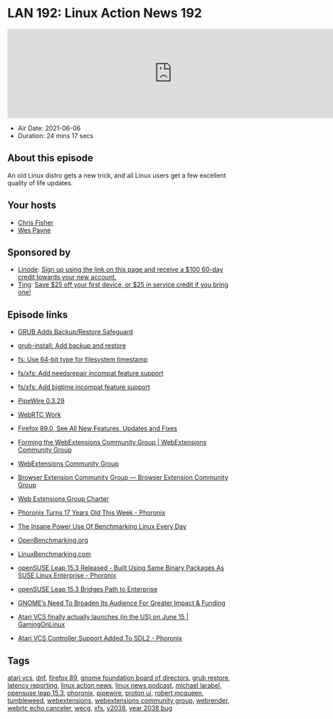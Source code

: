 # LAN 192: Linux Action News 192

<iframe src="https://player.fireside.fm/v2/DAcK9LdX+aYrLP4gI?theme=dark" width="740" height="200" frameborder="0" scrolling="no"></iframe>

* Air Date: 2021-06-06
* Duration: 24 mins 17 secs

## About this episode

An old Linux distro gets a new trick, and all Linux users get a few excellent quality of life updates.

## Your hosts
* [Chris Fisher](https://linuxactionnews.com/hosts/chris)
* [Wes Payne](https://linuxactionnews.com/hosts/wes)

## Sponsored by

  * [Linode](http://linode.com/lan): [Sign up using the link on this page and receive a $100 60-day credit towards your new account. ](http://linode.com/lan)
  * [Ting](https://linux.ting.com): [Save $25 off your first device, or $25 in service credit if you bring one!](https://linux.ting.com)



## Episode links

  * [GRUB Adds Backup/Restore Safeguard](https://www.phoronix.com/scan.php?page=news_item&px=GRUB-Backup-Restore "GRUB Adds Backup/Restore Safeguard")
  * [grub-install: Add backup and restore ](https://git.savannah.gnu.org/cgit/grub.git/commit/?id=8ddbdc3bc238d6009afeb7c6b4d8df9e8495a708 "grub-install: Add backup and restore
")

  * [fs: Use 64-bit type for filesystem timestamp ](https://git.savannah.gnu.org/cgit/grub.git/commit/?id=81f1962393f4403e2b6b127f23524a962a236afb "fs: Use 64-bit type for filesystem timestamp
")

  * [fs/xfs: Add needsrepair incompat feature support ](https://git.savannah.gnu.org/cgit/grub.git/commit/?id=777276063e2ec146d5bd0e379717c199967c65ed "fs/xfs: Add needsrepair incompat feature support
")

  * [fs/xfs: Add bigtime incompat feature support ](https://git.savannah.gnu.org/cgit/grub.git/commit/?id=8b1e5d1936fffc490510e85c95f93248453586c1 "fs/xfs: Add bigtime incompat feature support
")

  * [PipeWire 0.3.29](https://github.com/PipeWire/pipewire/commit/1b484867eb20dbcf9ffea812834fc9142f89f652 "PipeWire 0.3.29")
  * [WebRTC Work](https://gitlab.freedesktop.org/pipewire/pipewire/-/blob/master/src/modules/module-echo-cancel/aec-webrtc.cpp#L60 "WebRTC Work")
  * [Firefox 89.0, See All New Features, Updates and Fixes](https://www.mozilla.org/en-US/firefox/89.0/releasenotes/ "Firefox 89.0, See All New Features, Updates and Fixes")
  * [Forming the WebExtensions Community Group | WebExtensions Community Group](https://www.w3.org/community/webextensions/2021/06/04/forming-the-wecg/ "Forming the WebExtensions Community Group | WebExtensions Community Group")
  * [WebExtensions Community Group](https://www.w3.org/community/webextensions/ "WebExtensions Community Group")
  * [Browser Extension Community Group — Browser Extension Community Group](https://browserext.github.io/ "Browser Extension Community Group — Browser Extension Community Group")
  * [Web Extensions Group Charter](https://github.com/w3c/webextensions/blob/main/charter.md "Web Extensions Group Charter")
  * [Phoronix Turns 17 Years Old This Week - Phoronix](https://www.phoronix.com/scan.php?page=news_item&px=Phoronix-17-This-Week "Phoronix Turns 17 Years Old This Week - Phoronix")
  * [The Insane Power Use Of Benchmarking Linux Every Day](https://www.phoronix.com/scan.php?page=news_item&px=Linux-Power-Use-July-15 "The Insane Power Use Of Benchmarking Linux Every Day")
  * [OpenBenchmarking.org](http://openbenchmarking.org "OpenBenchmarking.org")
  * [LinuxBenchmarking.com](http://linuxbenchmarking.com "LinuxBenchmarking.com")
  * [openSUSE Leap 15.3 Released - Built Using Same Binary Packages As SUSE Linux Enterprise - Phoronix](https://www.phoronix.com/scan.php?page=news_item&px=openSUSE-Leap-15.3-Released "openSUSE Leap 15.3 Released - Built Using Same Binary Packages As SUSE Linux Enterprise - Phoronix")
  * [openSUSE Leap 15.3 Bridges Path to Enterprise](https://news.opensuse.org/2021/06/02/opensuse-leap-bridges-path-to-enterprise/ "openSUSE Leap 15.3 Bridges Path to Enterprise")
  * [GNOME’s Need To Broaden Its Audience For Greater Impact & Funding](https://www.phoronix.com/scan.php?page=news_item&px=GNOME-2021-Broaden-Need "GNOME’s Need To Broaden Its Audience For Greater Impact & Funding")
  * [Atari VCS finally actually launches (in the US) on June 15 | GamingOnLinux](https://www.gamingonlinux.com/2021/06/atari-vcs-finally-actually-launches-in-the-us-on-june-15 "Atari VCS finally actually launches \(in the US\) on June 15 | GamingOnLinux")
  * [Atari VCS Controller Support Added To SDL2 - Phoronix](https://www.phoronix.com/scan.php?page=news_item&px=Atari-VCS-Controller-SDL2 "Atari VCS Controller Support Added To SDL2 - Phoronix")



## Tags

[atari vcs](https://linuxactionnews.com/tags/atari%20vcs), [dnf](https://linuxactionnews.com/tags/dnf), [firefox 89](https://linuxactionnews.com/tags/firefox%2089), [gnome foundation board of directors](https://linuxactionnews.com/tags/gnome%20foundation%20board%20of%20directors), [grub restore](https://linuxactionnews.com/tags/grub%20restore), [latency reporting](https://linuxactionnews.com/tags/latency%20reporting), [linux action news](https://linuxactionnews.com/tags/linux%20action%20news), [linux news podcast](https://linuxactionnews.com/tags/linux%20news%20podcast), [michael larabel](https://linuxactionnews.com/tags/michael%20larabel), [opensuse leap 15.3](https://linuxactionnews.com/tags/opensuse%20leap%2015.3), [phoronix](https://linuxactionnews.com/tags/phoronix), [pipewire](https://linuxactionnews.com/tags/pipewire), [proton ui](https://linuxactionnews.com/tags/proton%20ui), [robert mcqueen](https://linuxactionnews.com/tags/robert%20mcqueen), [tumbleweed](https://linuxactionnews.com/tags/tumbleweed), [webextensions](https://linuxactionnews.com/tags/webextensions), [webextensions community group](https://linuxactionnews.com/tags/webextensions%20community%20group), [webrender](https://linuxactionnews.com/tags/webrender), [webrtc echo canceler](https://linuxactionnews.com/tags/webrtc%20echo%20canceler), [wecg](https://linuxactionnews.com/tags/wecg), [xfs](https://linuxactionnews.com/tags/xfs), [y2038](https://linuxactionnews.com/tags/y2038), [year 2038 bug](https://linuxactionnews.com/tags/year%202038%20bug)